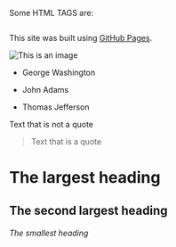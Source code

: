 Some HTML TAGS are:
```

```
This site was built using [GitHub Pages](https://pages.github.com/).


![This is an image](https://myoctocat.com/assets/images/base-octocat.svg)

- George Washington
* John Adams
+ Thomas Jefferson

Text that is not a quote

> Text that is a quote

# The largest heading
## The second largest heading
###### The smallest heading
